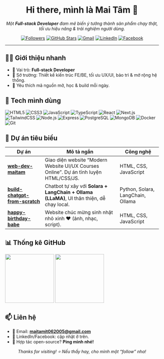 
<!-- Header -->
<div align="center">
  
# Hi there, mình là **Mai Tâm** 👋

_Một **Full-stack Developer** đam mê biến ý tưởng thành sản phẩm chạy thật, tối ưu hiệu năng & trải nghiệm người dùng._

<!-- Social / badges -->
[![Followers](https://img.shields.io/github/followers/maitamdev?style=for-the-badge)](https://github.com/maitamdev?tab=followers)
[![GitHub Stars](https://img.shields.io/github/stars/maitamdev?affiliations=OWNER&style=for-the-badge)](https://github.com/maitamdev?tab=repositories)
[![Gmail](https://img.shields.io/badge/Gmail-D14836?logo=gmail&logoColor=white&style=for-the-badge)](mailto:maitamit062005@gmail.com)
[![LinkedIn](https://img.shields.io/badge/LinkedIn-0A66C2?logo=linkedin&logoColor=white&style=for-the-badge)](#)
[![Facebook](https://img.shields.io/badge/Facebook-1877F2?logo=facebook&logoColor=white&style=for-the-badge)](#)

</div>

---

## 🧑‍💻 Giới thiệu nhanh
- 💼 Vai trò: **Full-stack Developer**
- 🔭 Sở trường: Thiết kế kiến trúc FE/BE, tối ưu UX/UI, bảo trì & mở rộng hệ thống.
- 🚀 Yêu thích mã nguồn mở, học & build mỗi ngày.

<!-- Ảnh minh hoạ (tuỳ chọn): thay link ảnh nếu bạn đã upload vào /assets -->
<!-- <img align="right" width="340" src="https://raw.githubusercontent.com/maitamdev/maitamdev/main/assets/dev-illustration.png" /> -->

## 🧰 Tech mình dùng
<p>
  <img alt="HTML5" src="https://img.shields.io/badge/HTML5-E34F26?logo=html5&logoColor=white">
  <img alt="CSS3" src="https://img.shields.io/badge/CSS3-1572B6?logo=css3&logoColor=white">
  <img alt="JavaScript" src="https://img.shields.io/badge/JavaScript-F7DF1E?logo=javascript&logoColor=black">
  <img alt="TypeScript" src="https://img.shields.io/badge/TypeScript-3178C6?logo=typescript&logoColor=white">
  <img alt="React" src="https://img.shields.io/badge/React-20232a?logo=react&logoColor=61DAFB">
  <img alt="Next.js" src="https://img.shields.io/badge/Next.js-000?logo=nextdotjs&logoColor=white">
  <img alt="TailwindCSS" src="https://img.shields.io/badge/Tailwind-38B2AC?logo=tailwindcss&logoColor=white">
  <img alt="Node.js" src="https://img.shields.io/badge/Node.js-339933?logo=nodedotjs&logoColor=white">
  <img alt="Express" src="https://img.shields.io/badge/Express-000?logo=express&logoColor=white">
  <img alt="PostgreSQL" src="https://img.shields.io/badge/PostgreSQL-4169E1?logo=postgresql&logoColor=white">
  <img alt="MongoDB" src="https://img.shields.io/badge/MongoDB-47A248?logo=mongodb&logoColor=white">
  <img alt="Docker" src="https://img.shields.io/badge/Docker-2496ED?logo=docker&logoColor=white">
  <img alt="Git" src="https://img.shields.io/badge/Git-F05032?logo=git&logoColor=white">
</p>

## 🚀 Dự án tiêu biểu

| Dự án | Mô tả ngắn | Công nghệ |
|---|---|---|
| [**web-dev-maitam**](https://github.com/maitamdev/web-dev-maitam) | Giao diện website “Modern Website UI/UX Courses Online”. Dự án tĩnh luyện HTML/CSS/JS. | HTML, CSS, JavaScript |
| [**build-chatgpt-from-scratch**](https://github.com/maitamdev/build-chatgpt-from-scratch) | Chatbot tự xây với **Solara + LangChain + Ollama (LLaMA)**, UI thân thiện, dễ chạy local. | Python, Solara, LangChain, Ollama |
| [**happy-birthday-babe**](https://github.com/maitamdev/happy-birthday-babe) | Website chúc mừng sinh nhật nhỏ xinh ❤️ (ảnh, nhạc, script). | HTML, CSS, JavaScript |

## 📊 Thống kê GitHub
<p>
  <img src="https://github-readme-stats.vercel.app/api?username=maitamdev&show_icons=true&hide=issues&theme=dark" height="160">
  <img src="https://github-readme-stats.vercel.app/api/top-langs/?username=maitamdev&layout=compact&theme=dark" height="160">
</p>

## 📫 Liên hệ
- 📧 Email: **maitamit062005@gmail.com**
- 💼 LinkedIn/Facebook: cập nhật ở trên.  
- 💬 Hợp tác open-source? **Ping mình nhé!**

<div align="center">
  
*Thanks for visiting! ⭐ Nếu thấy hay, cho mình một “follow” nha!*

</div>
